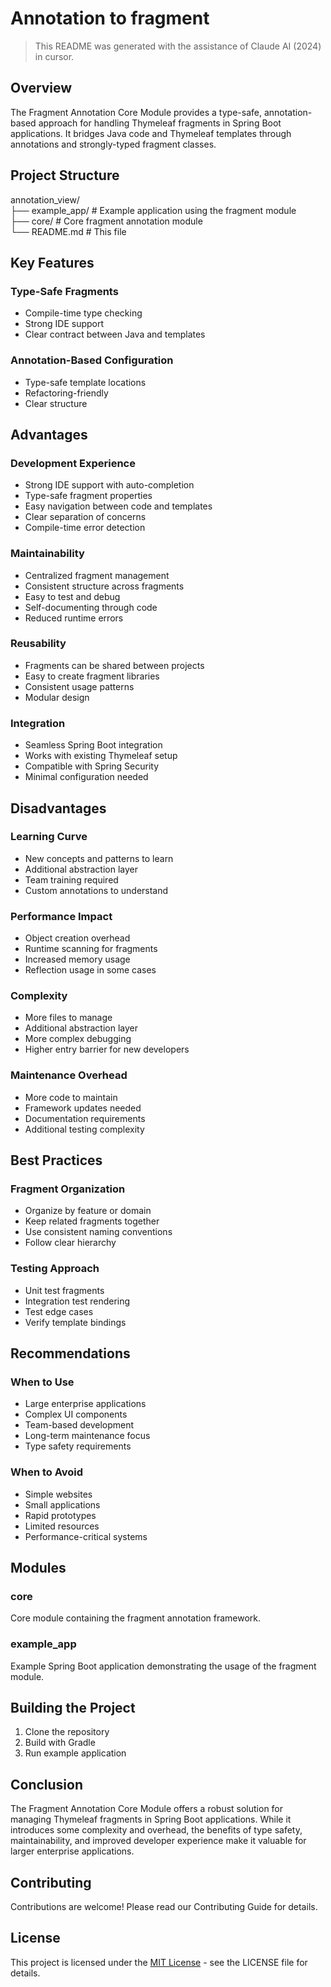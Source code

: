 # Annotation to fragment
> This README was generated with the assistance of Claude AI (2024) in cursor.

## Overview
The Fragment Annotation Core Module provides a type-safe, annotation-based approach for handling Thymeleaf fragments in Spring Boot applications. It bridges Java code and Thymeleaf templates through annotations and strongly-typed fragment classes.

## Project Structure

annotation_view/<br>
├── example_app/        # Example application using the fragment module<br>
├── core/           # Core fragment annotation module<br>
└── README.md          # This file

## Key Features

### Type-Safe Fragments
- Compile-time type checking
- Strong IDE support
- Clear contract between Java and templates

### Annotation-Based Configuration
- Type-safe template locations
- Refactoring-friendly
- Clear structure

## Advantages

### Development Experience
- Strong IDE support with auto-completion
- Type-safe fragment properties
- Easy navigation between code and templates
- Clear separation of concerns
- Compile-time error detection

### Maintainability
- Centralized fragment management
- Consistent structure across fragments
- Easy to test and debug
- Self-documenting through code
- Reduced runtime errors

### Reusability
- Fragments can be shared between projects
- Easy to create fragment libraries
- Consistent usage patterns
- Modular design

### Integration
- Seamless Spring Boot integration
- Works with existing Thymeleaf setup
- Compatible with Spring Security
- Minimal configuration needed

## Disadvantages

### Learning Curve
- New concepts and patterns to learn
- Additional abstraction layer
- Team training required
- Custom annotations to understand

### Performance Impact
- Object creation overhead
- Runtime scanning for fragments
- Increased memory usage
- Reflection usage in some cases

### Complexity
- More files to manage
- Additional abstraction layer
- More complex debugging
- Higher entry barrier for new developers

### Maintenance Overhead
- More code to maintain
- Framework updates needed
- Documentation requirements
- Additional testing complexity

## Best Practices

### Fragment Organization
- Organize by feature or domain
- Keep related fragments together
- Use consistent naming conventions
- Follow clear hierarchy

### Testing Approach
- Unit test fragments
- Integration test rendering
- Test edge cases
- Verify template bindings

## Recommendations

### When to Use
- Large enterprise applications
- Complex UI components
- Team-based development
- Long-term maintenance focus
- Type safety requirements

### When to Avoid
- Simple websites
- Small applications
- Rapid prototypes
- Limited resources
- Performance-critical systems

## Modules

### core
Core module containing the fragment annotation framework.

### example_app
Example Spring Boot application demonstrating the usage of the fragment module.

## Building the Project
1. Clone the repository
2. Build with Gradle
3. Run example application

## Conclusion
The Fragment Annotation Core Module offers a robust solution for managing Thymeleaf fragments in Spring Boot applications. While it introduces some complexity and overhead, the benefits of type safety, maintainability, and improved developer experience make it valuable for larger enterprise applications.

## Contributing
Contributions are welcome! Please read our Contributing Guide for details.

## License
This project is licensed under the [MIT License](./LICENSE) - see the LICENSE file for details.
